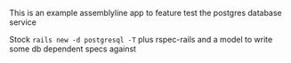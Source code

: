 This is an example assemblyline app to feature test the postgres database service

Stock `rails new -d postgresql -T` plus rspec-rails and a model to write some db dependent specs against
